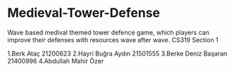# Medieval-Tower-Defense 
Wave based medival themed tower defence game, which players can improve their defenses with resources wave after wave.
CS319 Section 1

1.Berk Ataç 21200623 
2.Hayri Buğra Aydın 21501555 
3.Berke Deniz Başaran 21400996 
4.Abdullah Mahir Özer
